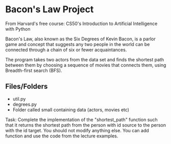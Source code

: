 # Bacon's Law Project

From Harvard's free course: CS50's Introduction to Artificial Intelligence with Python

Bacon's Law, also known as the Six Degrees of Kevin Bacon, is a parlor game and concept that 
suggests any two people in the world can be connected through a chain of six or fewer acquaintances.

The program takes two actors from the data set and finds the shortest path between them by choosing a 
sequence of movies that connects them, using Breadth-first search (BFS).

## Files/Folders

- util.py
- degrees.py
- Folder called small containing data (actors, movies etc)

Task: Complete the implementation of the "shortest_path" function such that it returns the shortest path 
from the person with id source to the person with the id target. You should not modify anything else. You can
add function and use the code from the lecture examples.
